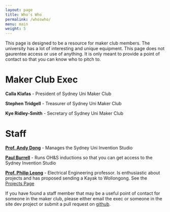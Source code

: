```yaml
---
layout: page
title: Who's Who
permalink: /whoswho/
menu: main
weight: 5
---
```


This page is designed to be a resource for maker club members. The university has a lot of interesting and unique equipment. This page does not gaurentee access or use of anything. It is only meant to provide a point of contact so that you can know who to pitch to.

Maker Club Exec
===============

<b>Calla Klafas</b> - President of Sydney Uni Maker Club

<b>Stephen Tridgell</b> - Treasurer of Sydney Uni Maker Club

<b>Kye Ridley-Smith</b> - Secretary of Sydney Uni Maker Club

Staff
=====

<b><a href="https://sydney.edu.au/engineering/people/andy.dong.php">
Prof. Andy Dong</a></b> - Manages the Sydney Uni Invention Studio

<b><a href="http://sydney.edu.au/engineering/civil/people/paul-burrell.shtml">
Paul Burrell</a></b> - Runs OH&S inductions so that you can get access to the Sydney Invention Studio

<b><a href="http://www.ee.usyd.edu.au/people/philip.leong/index.html">
Prof. Philip Leong</a></b> - Electrical Engineering professor. Is enthusiastic about projects and has proposed sending a Kayak to Wollongong. See the <a href="/projects/">Projects Page</a>


If you have found a staff member that may be a useful point of contact for someone in the maker club, please either email the exec or someone in the site dev project or submit a pull request on <a href="https://github.com/sydneyunimakerclub/sydneyunimakerclub.github.io">github</a>.
